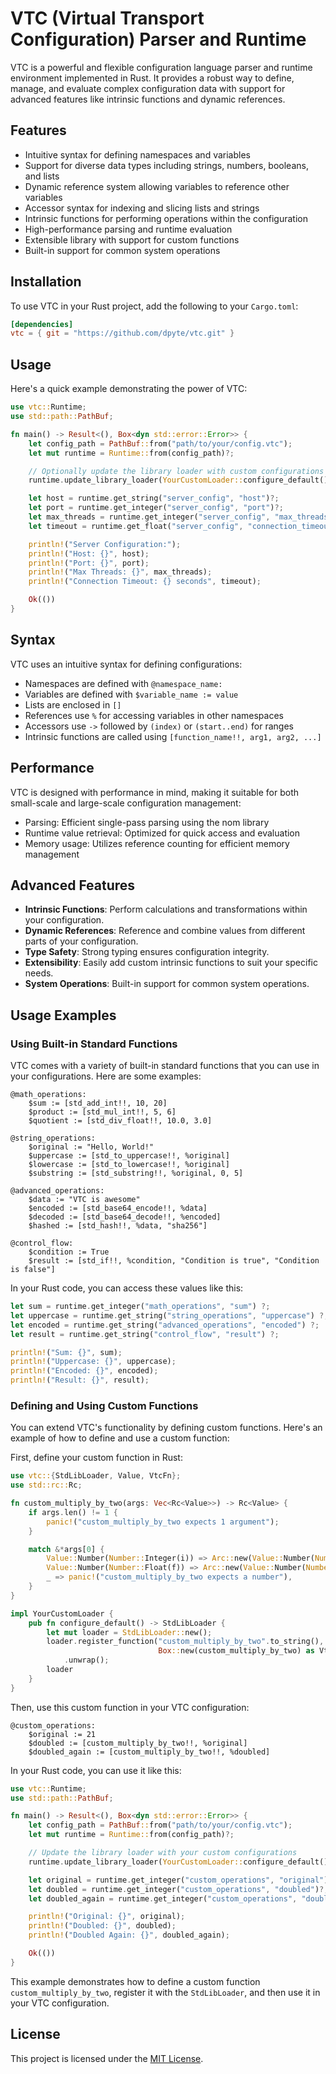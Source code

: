# VTC (Virtual Transport Configuration) Parser and Runtime

VTC is a powerful and flexible configuration language parser and runtime environment implemented in Rust. It provides a robust way to define, manage, and evaluate complex configuration data with support for advanced features like intrinsic functions and dynamic references.

## Features

- Intuitive syntax for defining namespaces and variables
- Support for diverse data types including strings, numbers, booleans, and lists
- Dynamic reference system allowing variables to reference other variables
- Accessor syntax for indexing and slicing lists and strings
- Intrinsic functions for performing operations within the configuration
- High-performance parsing and runtime evaluation
- Extensible library with support for custom functions
- Built-in support for common system operations

## Installation

To use VTC in your Rust project, add the following to your `Cargo.toml`:

```toml
[dependencies]
vtc = { git = "https://github.com/dpyte/vtc.git" }
```

## Usage

Here's a quick example demonstrating the power of VTC:

```rust
use vtc::Runtime;
use std::path::PathBuf;

fn main() -> Result<(), Box<dyn std::error::Error>> {
	let config_path = PathBuf::from("path/to/your/config.vtc");
	let mut runtime = Runtime::from(config_path)?;

	// Optionally update the library loader with custom configurations
	runtime.update_library_loader(YourCustomLoader::configure_default())?;

    let host = runtime.get_string("server_config", "host")?;
    let port = runtime.get_integer("server_config", "port")?;
    let max_threads = runtime.get_integer("server_config", "max_threads")?;
    let timeout = runtime.get_float("server_config", "connection_timeout")?;

    println!("Server Configuration:");
    println!("Host: {}", host);
    println!("Port: {}", port);
    println!("Max Threads: {}", max_threads);
    println!("Connection Timeout: {} seconds", timeout);

    Ok(())
}
```

## Syntax

VTC uses an intuitive syntax for defining configurations:

- Namespaces are defined with `@namespace_name:`
- Variables are defined with `$variable_name := value`
- Lists are enclosed in `[]`
- References use `%` for accessing variables in other namespaces
- Accessors use `->` followed by `(index)` or `(start..end)` for ranges
- Intrinsic functions are called using `[function_name!!, arg1, arg2, ...]`

## Performance

VTC is designed with performance in mind, making it suitable for both small-scale and large-scale configuration management:

- Parsing: Efficient single-pass parsing using the nom library
- Runtime value retrieval: Optimized for quick access and evaluation
- Memory usage: Utilizes reference counting for efficient memory management

## Advanced Features

- **Intrinsic Functions**: Perform calculations and transformations within your configuration.
- **Dynamic References**: Reference and combine values from different parts of your configuration.
- **Type Safety**: Strong typing ensures configuration integrity.
- **Extensibility**: Easily add custom intrinsic functions to suit your specific needs.
- **System Operations**: Built-in support for common system operations.

## Usage Examples

### Using Built-in Standard Functions

VTC comes with a variety of built-in standard functions that you can use in your configurations. Here are some examples:

```
@math_operations:
    $sum := [std_add_int!!, 10, 20]
    $product := [std_mul_int!!, 5, 6]
    $quotient := [std_div_float!!, 10.0, 3.0]

@string_operations:
    $original := "Hello, World!"
    $uppercase := [std_to_uppercase!!, %original]
    $lowercase := [std_to_lowercase!!, %original]
    $substring := [std_substring!!, %original, 0, 5]

@advanced_operations:
    $data := "VTC is awesome"
    $encoded := [std_base64_encode!!, %data]
    $decoded := [std_base64_decode!!, %encoded]
    $hashed := [std_hash!!, %data, "sha256"]

@control_flow:
    $condition := True
    $result := [std_if!!, %condition, "Condition is true", "Condition is false"]
```

In your Rust code, you can access these values like this:

```rust
let sum = runtime.get_integer("math_operations", "sum") ?;
let uppercase = runtime.get_string("string_operations", "uppercase") ?;
let encoded = runtime.get_string("advanced_operations", "encoded") ?;
let result = runtime.get_string("control_flow", "result") ?;

println!("Sum: {}", sum);
println!("Uppercase: {}", uppercase);
println!("Encoded: {}", encoded);
println!("Result: {}", result);
```

### Defining and Using Custom Functions

You can extend VTC's functionality by defining custom functions. Here's an example of how to define and use a custom
function:

First, define your custom function in Rust:

```rust
use vtc::{StdLibLoader, Value, VtcFn};
use std::rc::Rc;

fn custom_multiply_by_two(args: Vec<Rc<Value>>) -> Rc<Value> {
	if args.len() != 1 {
		panic!("custom_multiply_by_two expects 1 argument");
	}

	match &*args[0] {
		Value::Number(Number::Integer(i)) => Arc::new(Value::Number(Number::Integer(i * 2))),
		Value::Number(Number::Float(f)) => Arc::new(Value::Number(Number::Float(f * 2.0))),
		_ => panic!("custom_multiply_by_two expects a number"),
	}
}

impl YourCustomLoader {
	pub fn configure_default() -> StdLibLoader {
		let mut loader = StdLibLoader::new();
		loader.register_function("custom_multiply_by_two".to_string(),
		                         Box::new(custom_multiply_by_two) as VtcFn)
			.unwrap();
		loader
	}
}
```

Then, use this custom function in your VTC configuration:

```
@custom_operations:
    $original := 21
    $doubled := [custom_multiply_by_two!!, %original]
    $doubled_again := [custom_multiply_by_two!!, %doubled]
```

In your Rust code, you can use it like this:

```rust
use vtc::Runtime;
use std::path::PathBuf;

fn main() -> Result<(), Box<dyn std::error::Error>> {
	let config_path = PathBuf::from("path/to/your/config.vtc");
	let mut runtime = Runtime::from(config_path)?;

	// Update the library loader with your custom configurations
	runtime.update_library_loader(YourCustomLoader::configure_default())?;

	let original = runtime.get_integer("custom_operations", "original")?;
	let doubled = runtime.get_integer("custom_operations", "doubled")?;
	let doubled_again = runtime.get_integer("custom_operations", "doubled_again")?;

	println!("Original: {}", original);
	println!("Doubled: {}", doubled);
	println!("Doubled Again: {}", doubled_again);

	Ok(())
}
```

This example demonstrates how to define a custom function `custom_multiply_by_two`, register it with the `StdLibLoader`,
and then use it in your VTC configuration.

## License

This project is licensed under the [MIT License](LICENSE).
